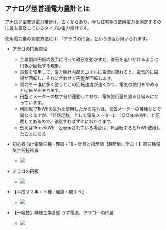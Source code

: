 ## アナログ型普通電力量計とは

アナログ型普通電力量計は、古くからあり、今も住宅等の使用電力を測定するのに最も普及しているタイプの電力量計です。

使用電力量の測定方法には、「アラゴの円盤」という原理が用いられます。

- アラゴの円板原理
    - 金属製の円板の表面に沿って磁石を動かすと、磁石を追いかけるように円板が回転する現象。
    - 電気を使用して、電力量計内部のコイルに電流が流れると、電気的に磁場が回転し、それに合わせて円盤が回転します。
    - 電力を一度に多く使うとこの回転速度が速くなり、電気の使用をやめると回転が止まります。
    - 円盤とメーターの数字分が連動しており、電気使用量を測る仕組みになっています。
    - 何回転で1kWhの電力を使用したかの見方は、電気メーターの機種などで異なりますが、「計器定数」として電気メーターに「○○rev/kWh」と記載してあるので、確認すればすぐにわかります。
    - 例えば15rev/kWh　と表示されている場合は、15回転すると1kWh使用したことになる


- 初心者向け電験三種・理論・18・計器と指示値【超簡単に学ぶ！】第三種電気主任技術者
    - [![](https://img.youtube.com/vi/x1-qA1IzPlU/0.jpg)](https://www.youtube.com/watch?v=x1-qA1IzPlU?t=493)

- アラゴの円板
    - [![](https://img.youtube.com/vi/PeoJKqLO7pQ/0.jpg)](https://www.youtube.com/watch?v=PeoJKqLO7pQ)

- 【平成２２年・３種・理論・問１６】
    - [![](https://img.youtube.com/vi/cQIjZUZ4r_A/0.jpg)](https://www.youtube.com/watch?v=cQIjZUZ4r_A)

- 【一陸技】無線工学基礎 うず電流、アラゴ―の円盤
     - [![](https://img.youtube.com/vi/mQExmCxg2_Q/0.jpg)](https://www.youtube.com/watch?v=mQExmCxg2_Q)














